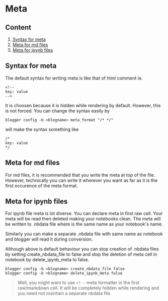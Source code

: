 # Meta

## Content
1. [Syntax for meta](#Syntax-for-meta)
2. [Meta for md files ](#Meta-for-md-files )
3. [Meta for ipynb files](#Meta-for-ipynb-files)

<a id="Syntax-for-meta"></a>
## Syntax for meta
The default syntax for writing meta is like that of html comment ie.
```
<!--
key: value
-->
```
It is choosen because it is hidden while rendering by default.
However, this is not forced. You can change the syntax easily by
```
blogger config -b <blogname> meta_format "/* */"
```
will make the syntax something like
```
/*
key: value
*/
```

<a id="Meta-for-md-files "></a>
## Meta for md files
For md files, it is recommended that you write the meta at top of the file.
However, technically you can write it wherever you want as far as it is the first occurence of the meta format.

<a id="Meta-for-ipynb-files"></a>
## Meta for ipynb files
For ipynb file meta is lot diverse. You can declare meta in first raw cell.
Your meta will be read then deleted making your notebooks clean. The meta will be written to <filename>.nbdata file where <filename> is the same name as your notebook's name.

Similarly you can make a separate .nbdata file with same name as notebook and blogger will read it during conversion.

Although above is default behaviour you can stop creation of .nbdata files by setting create\_nbdata\_file to false and stop the deletion of meta cell in notebook by delete\_ipynb\_meta to false.
```
blogger config -b <blogname> create_nbdata_file false
blogger config -b <blogname> delete_ipynb_meta false
```

> Well, you might want to use ``` <!-- ``` meta formatter in the first raw/markdown cell. It will be completely hidden while rendering and you need not maintain a separate nbdata file.

